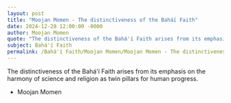 ```yaml
---
layout: post
title: "Moojan Momen - The distinctiveness of the Baháí Faith"
date: 2024-12-28 12:00:00 -0000
author: Moojan Momen
quote: "The distinctiveness of the Bahá'í Faith arises from its emphasis on the harmony of science and religion as twin pillars for human progress."
subject: Bahá'í Faith
permalink: /Bahá'í Faith/Moojan Momen/Moojan Momen - The distinctiveness of the Baháí Faith
---
```


The distinctiveness of the Bahá'í Faith arises from its emphasis on the harmony of science and religion as twin pillars for human progress.

- Moojan Momen
